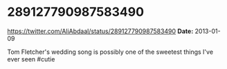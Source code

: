 # 289127790987583490
https://twitter.com/AliAbdaal/status/289127790987583490
**Date:** 2013-01-09

Tom Fletcher's wedding song is possibly one of the sweetest things I've ever seen #cutie
